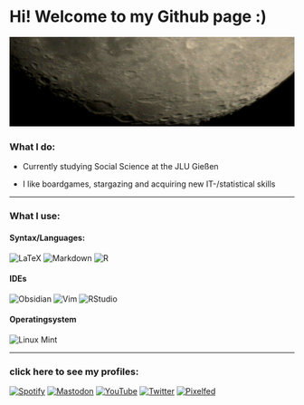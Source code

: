 
  
# Hi! Welcome to my Github page :)

  ![Mond](resources/moon_banner.jpg)
 <!--  ![Bild nicht gefunden: my-best-picture-of-the-orion-nebula.svg](resources/my-best-picture-of-the-orion-nebula.svg "Bild nicht gefunden: my-best-picture-of-the-orion-nebula.svg") -->

### What I do:
- Currently studying Social Science at the JLU Gießen

- I like boardgames, stargazing and acquiring new IT-/statistical skills

-------

### What I use:
#### Syntax/Languages:
![LaTeX](https://img.shields.io/badge/latex-%23008080.svg?style=for-the-badge&logo=latex&logoColor=white)  ![Markdown](https://img.shields.io/badge/markdown-%23000000.svg?style=for-the-badge&logo=markdown&logoColor=white)  ![R](https://img.shields.io/badge/r-%23276DC3.svg?style=for-the-badge&logo=r&logoColor=white) 

#### IDEs
![Obsidian](https://img.shields.io/badge/Obsidian-%23483699.svg?style=for-the-badge&logo=obsidian&logoColor=white)  ![Vim](https://img.shields.io/badge/VIM-%2311AB00.svg?style=for-the-badge&logo=vim&logoColor=white)  ![RStudio](https://img.shields.io/badge/RStudio-4285F4?style=for-the-badge&logo=rstudio&logoColor=white)

#### Operatingsystem
![Linux Mint](https://img.shields.io/badge/Linux%20Mint-87CF3E?style=for-the-badge&logo=Linux%20Mint&logoColor=white)  

-------
### click here to see my profiles:
[![Spotify](https://img.shields.io/badge/Spotify-1ED760?style=for-the-badge&logo=spotify&logoColor=white)](https://open.spotify.com/user/kvqz88xd4goy62kojjy507veu)  [![Mastodon](https://img.shields.io/badge/-MASTODON-%232B90D9?style=for-the-badge&logo=mastodon&logoColor=white)](https://social.tchncs.de/@thhaase)  [![YouTube](https://img.shields.io/badge/YouTube-%23FF0000.svg?style=for-the-badge&logo=YouTube&logoColor=white)](https://www.youtube.com/@thhaase-soz)  [![Twitter](https://img.shields.io/badge/Twitter-%231DA1F2.svg?style=for-the-badge&logo=Twitter&logoColor=white)](https://twitter.com/thhaase_)  [![Pixelfed](https://pixelfed.de/img/pixelfed-icon-color.svg)](https://pixelfed.de/sythoz)
